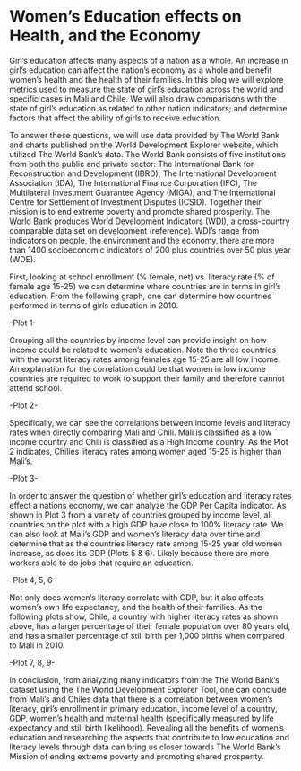 # Women’s Education effects on Health, and the Economy 

Girl’s education affects many aspects of a nation as a whole. An increase in girl’s education can affect the nation’s economy as a whole and benefit women’s health and the health of their families. In this blog we will explore metrics used to measure the state of girl’s education across the world and specific cases in Mali and Chile. We will also draw comparisons with the state of girl’s education as related to other nation indicators; and determine factors that affect the ability of girls to receive education. 

To answer these questions, we will use data provided by The World Bank and charts published on the World Development Explorer website, which utilized The World Bank’s data. The World Bank consists of five institutions from both the public and private sector: The International Bank for Reconstruction and Development (IBRD), The International Development Association (IDA), The International Finance Corporation (IFC), The Multilateral Investment Guarantee Agency (MIGA), and The International Centre for Settlement of Investment Disputes (ICSID). Together their mission is to end extreme poverty and promote shared prosperity. The World Bank produces World Development Indicators (WDI), a cross-country comparable data set on development (reference). WDI’s range from indicators on people, the environment and the economy, there are more than 1400 socioeconomic indicators of 200 plus countries over 50 plus year (WDE).

First, looking at school enrollment (% female, net) vs. literacy rate (% of female age 15-25) we can determine where countries are in terms in girl’s education. From the following graph, one can determine how countries performed in terms of girls education in 2010.

-Plot 1-

Grouping all the countries by income level can provide insight on how income could be related to women’s education. Note the three countries with the worst literacy rates among females age 15-25 are all low income. An explanation for the correlation could be that women in low income countries are required to work to support their family and therefore cannot attend school. 

-Plot 2-

Specifically, we can see the correlations between income levels and literacy rates when directly comparing Mali and Chili. Mali is classified as a low income country and Chili is classified as a High Income country. As the Plot 2 indicates, Chilies literacy rates among women aged 15-25 is higher than Mali’s. 

-Plot 3-

In order to answer the question of whether girl’s education and literacy rates effect a nations economy, we can analyze the GDP Per Capita indicator. As shown in Plot 3 from a variety of countries grouped by income level, all countries on the plot with a high GDP have close to 100% literacy rate. We can also look at Mali’s GDP and women’s literacy data over time and determine that as the countries literacy rate among 15-25 year old women increase, as does it’s GDP (Plots 5 & 6). Likely because there are more workers able to do jobs that require an education. 

-Plot 4, 5, 6- 

Not only does women’s literacy correlate with GDP, but it also affects women’s own life expectancy, and the health of their families. As the following plots show, Chile, a country with higher literacy rates as shown above, has a larger percentage of their female population over 80 years old, and has a smaller percentage of still birth per 1,000 births when compared to Mali in 2010. 

-Plot 7, 8, 9-

In conclusion, from analyzing many indicators from the The World Bank’s dataset using the The World Development Explorer Tool, one can conclude from Mali’s and Chiles data that there is a correlation between women’s literacy, girl’s enrollment in primary education, income level of a country, GDP, women’s health and maternal health (specifically measured by life expectancy and still birth likelihood). Revealing all the benefits of women’s education and researching the aspects that contribute to low education and literacy levels through data can bring us closer towards The World Bank’s Mission of ending extreme poverty and promoting shared prosperity.  
